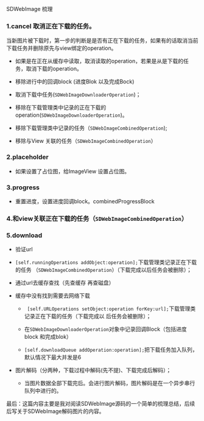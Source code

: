 SDWebImage 梳理

### 1.cancel 取消正在下载的任务。

当新图片被下载时，第一步的判断是是否有正在下载的任务，如果有的话取消当前下载任务并删除原先与view绑定的operation。

*  如果是在正在从缓存中读取，取消读取的operation，若果是从是下载的任务，取消下载的operation。

*  移除进行中的回调block (进度Blok 以及完成Bock)

*  取消下载中任务(```SDWebImageDownloaderOperation```)；

*  移除在下载管理类中记录的正在下载的operation(```SDWebImageDownloaderOperation```)。

*  移除下载管理类中记录的任务（```SDWebImageCombinedOperation```);

* 移除与View 关联的任务（```SDWebImageCombinedOperation```）

### 2.placeholder

* 如果设置了占位图，给ImageView 设置占位图。

### 3.progress

* 重置进度，设置进度回调block。combinedProgressBlock

### 4.和view关联正在下载的任务（```SDWebImageCombinedOperation```）

### 5.download

 * 验证url
* ```[self.runningOperations addObject:operation];```下载管理类记录正在下载的任务 （```SDWebImageCombinedOperation```）（下载完成以后任务会被删除）；
* 通过url去缓存查找（先查缓存 再查磁盘）
* 缓存中没有找到需要去网络下载

  * ``` [self.URLOperations setObject:operation forKey:url];```下载管理类记录正在下载的任务（下载完成以       后任务会被删除）； 

  * 在```SDWebImageDownloaderOperation```对象中记录回调Block（包括进度block 和完成blok） 
  * ```[self.downloadQueue addOperation:operation];```把下载任务加入队列，默认情况下最大并发是6     

* 图片解码（分两种，下载过程中解码(先不提)、下载完成后解码）；

  * 当图片数据全部下载完后。会进行图片解码，图片解码是在一个异步串行队列中进行的。 



最后：这篇内容主要是我对阅读SDWebImage源码的一个简单的梳理总结，后续后写关于SDWebImage解码图片的内容。
